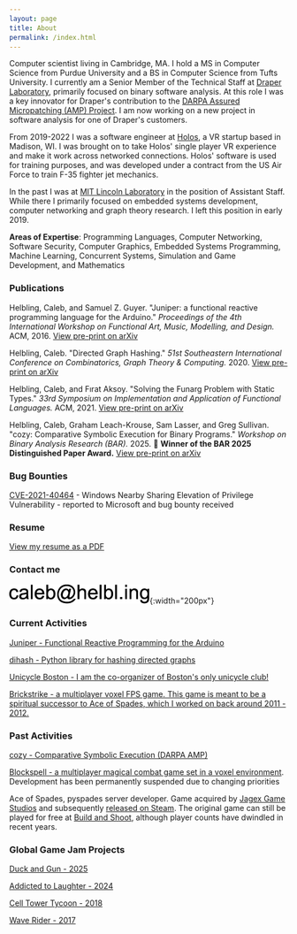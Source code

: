```yaml
---
layout: page
title: About
permalink: /index.html
---
```


Computer scientist living in Cambridge, MA. I hold a MS in Computer Science from Purdue University and a BS in Computer Science from Tufts University. I currently am a Senior Member of the Technical Staff at [Draper Laboratory](https://www.draper.com/), primarily focused on binary software analysis. At this role I was a key innovator for Draper's contribution to the [DARPA Assured Micropatching (AMP) Project](https://www.darpa.mil/program/assured-micropatching). I am now working on a new project in software analysis for one of Draper's customers.

From 2019-2022 I was a software engineer at [Holos](https://holos.io/), a VR startup based in Madison, WI. I was brought on to take Holos' single player VR experience and make it work across networked connections. Holos' software is used for training purposes, and was developed under a contract from the US Air Force to train F-35 fighter jet mechanics.

In the past I was at [MIT Lincoln Laboratory](https://www.ll.mit.edu/) in the position of Assistant Staff. While there I primarily focused on embedded systems development, computer networking and graph theory research. I left this position in early 2019.

**Areas of Expertise**: Programming Languages, Computer Networking, Software Security, Computer Graphics, Embedded Systems Programming, Machine Learning, Concurrent Systems, Simulation and Game Development, and Mathematics

### Publications

Helbling, Caleb, and Samuel Z. Guyer. "Juniper: a functional reactive programming language for the Arduino." *Proceedings of the 4th International Workshop on Functional Art, Music, Modelling, and Design.* ACM, 2016. [View pre-print on arXiv](https://arxiv.org/abs/1911.12932)

Helbling, Caleb. "Directed Graph Hashing." *51st Southeastern International Conference on Combinatorics, Graph Theory & Computing.* 2020. [View pre-print on arXiv](https://arxiv.org/abs/2002.06653)

Helbling, Caleb, and Fırat Aksoy. "Solving the Funarg Problem with Static Types." *33rd Symposium on Implementation and Application of Functional Languages.* ACM, 2021. [View pre-print on arXiv](https://arxiv.org/abs/2108.07389)

Helbling, Caleb, Graham Leach-Krouse, Sam Lasser, and Greg Sullivan. "cozy: Comparative Symbolic Execution for Binary Programs." *Workshop on Binary Analysis Research (BAR).* 2025. 🔴 **Winner of the BAR 2025 Distinguished Paper Award.** [View pre-print on arXiv](https://arxiv.org/abs/2504.00151)


### Bug Bounties

[CVE-2021-40464](https://msrc.microsoft.com/update-guide/vulnerability/CVE-2021-40464) - Windows Nearby Sharing Elevation of Privilege Vulnerability - reported to Microsoft and bug bounty received

### Resume

[View my resume as a PDF](resume.pdf)

### Contact me

![My Image](/images/e.png){:width="200px"}

### Current Activities

[Juniper - Functional Reactive Programming for the Arduino](http://www.juniper-lang.org/)

[dihash - Python library for hashing directed graphs](https://pypi.org/project/dihash/)

[Unicycle Boston - I am the co-organizer of Boston's only unicycle club!](https://unicycle.boston/)

[Brickstrike - a multiplayer voxel FPS game. This game is meant to be a spiritual successor to Ace of Spades, which I worked on back around 2011 - 2012.](https://www.brickstrike.com/)

### Past Activities

[cozy - Comparative Symbolic Execution (DARPA AMP)](https://github.com/draperlaboratory/cozy)

[Blockspell - a multiplayer magical combat game set in a voxel environment](http://www.blockspell.com/). Development has been permanently suspended due to changing priorities

Ace of Spades, pyspades server developer. Game acquired by [Jagex Game Studios](https://www.jagex.com/) and subsequently [released on Steam](https://store.steampowered.com/app/224540/Ace_of_Spades_Battle_Builder/). The original game can still be played for free at [Build and Shoot](https://www.buildandshoot.com/), although player counts have dwindled in recent years.

### Global Game Jam Projects

[Duck and Gun - 2025](https://globalgamejam.org/games/2025/duck-and-run-8)

[Addicted to Laughter - 2024](https://globalgamejam.org/games/2024/addicted-laughter-1)

[Cell Tower Tycoon - 2018](https://globalgamejam.org/2018/games/cell-tower-tycoon)

[Wave Rider - 2017](https://globalgamejam.org/2017/games/wave-rider-3)
